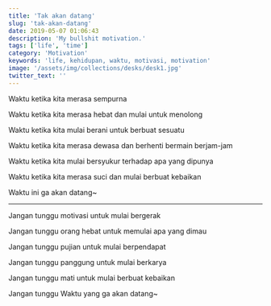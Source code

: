 ```yaml
---
title: 'Tak akan datang'
slug: 'tak-akan-datang'
date: 2019-05-07 01:06:43
description: 'My bullshit motivation.'
tags: ['life', 'time']
category: 'Motivation'
keywords: 'life, kehidupan, waktu, motivasi, motivation'
image: '/assets/img/collections/desks/desk1.jpg'
twitter_text: ''
---
```


Waktu ketika kita merasa sempurna

Waktu ketika kita merasa hebat dan mulai untuk menolong

Waktu ketika kita mulai berani untuk berbuat sesuatu

Waktu ketika kita merasa dewasa dan berhenti bermain berjam-jam

Waktu ketika kita mulai bersyukur terhadap apa yang dipunya

Waktu ketika kita merasa suci dan mulai berbuat kebaikan

Waktu ini ga akan datang~

---

Jangan tunggu motivasi untuk mulai bergerak

Jangan tunggu orang hebat untuk memulai apa yang dimau

Jangan tunggu pujian untuk mulai berpendapat

Jangan tunggu panggung untuk mulai berkarya

Jangan tunggu mati untuk mulai berbuat kebaikan

Jangan tunggu Waktu yang ga akan datang~
